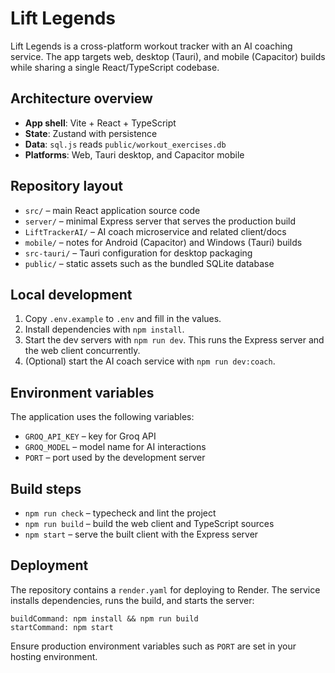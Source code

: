 # Lift Legends

Lift Legends is a cross-platform workout tracker with an AI coaching service. The app targets web, desktop (Tauri), and mobile (Capacitor) builds while sharing a single React/TypeScript codebase.

## Architecture overview

- **App shell**: Vite + React + TypeScript
- **State**: Zustand with persistence
- **Data**: `sql.js` reads `public/workout_exercises.db`
- **Platforms**: Web, Tauri desktop, and Capacitor mobile

## Repository layout

- `src/` – main React application source code
- `server/` – minimal Express server that serves the production build
- `LiftTrackerAI/` – AI coach microservice and related client/docs
- `mobile/` – notes for Android (Capacitor) and Windows (Tauri) builds
- `src-tauri/` – Tauri configuration for desktop packaging
- `public/` – static assets such as the bundled SQLite database

## Local development

1. Copy `.env.example` to `.env` and fill in the values.
2. Install dependencies with `npm install`.
3. Start the dev servers with `npm run dev`. This runs the Express server and the web client concurrently.
4. (Optional) start the AI coach service with `npm run dev:coach`.

## Environment variables

The application uses the following variables:

- `GROQ_API_KEY` – key for Groq API
- `GROQ_MODEL` – model name for AI interactions
- `PORT` – port used by the development server

## Build steps

- `npm run check` – typecheck and lint the project
- `npm run build` – build the web client and TypeScript sources
- `npm start` – serve the built client with the Express server

## Deployment

The repository contains a `render.yaml` for deploying to Render. The service installs dependencies, runs the build, and starts the server:

```
buildCommand: npm install && npm run build
startCommand: npm start
```

Ensure production environment variables such as `PORT` are set in your hosting environment.
